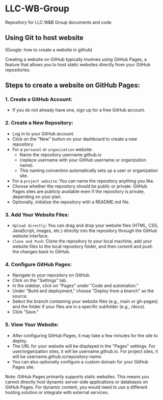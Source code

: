 # LLC-WB-Group
Repository for LLC W&amp;B Group documents and code


## Using Git to host website
(Google: how to create a website in github)

Creating a website on GitHub typically involves using GitHub Pages, a feature that allows you to host static websites directly from your GitHub repositories.

## Steps to create a website on GitHub Pages:
### 1. Create a GitHub Account:
- If you do not already have one, sign up for a free GitHub account.

### 2. Create a New Repository:
- Log in to your GitHub account.
- Click on the "New" button on your dashboard to create a new repository.
- For a `personal` or `organization` website:
    - Name the repository username.github.io
    - (replace username with your GitHub username or organization name).
    - This naming convention automatically sets up a user or organization site.
- For a `project website`: You can name the repository anything you like.
- Choose whether the repository should be public or private. GitHub Pages sites are publicly available even if the repository is private, depending on your plan. 
- Optionally, initialize the repository with a README.md file.

### 3. Add Your Website Files:
- `Upload directly`: You can drag and drop your website files (HTML, CSS, JavaScript, images, etc.) directly into the repository through the GitHub website interface.
- `Clone and Push`: Clone the repository to your local machine, add your website files to the local repository folder, and then commit and push the changes back to GitHub.

### 4. Configure GitHub Pages:
- Navigate to your repository on GitHub.
- Click on the "Settings" tab.
- In the sidebar, click on "Pages" under "Code and automation."
- Under "Build and deployment," choose "Deploy from a branch" as the source.
- Select the branch containing your website files (e.g., main or gh-pages) and the folder if your files are in a specific subfolder (e.g., /docs).
- Click "Save."

### 5. View Your Website:
- After configuring GitHub Pages, it may take a few minutes for the site to deploy.
- The URL for your website will be displayed in the "Pages" settings. For user/organization sites, it will be username.github.io. For project sites, it will be username.github.io/repository-name.
- You can also optionally configure a custom domain for your GitHub Pages site.

Note: GitHub Pages primarily supports static websites. This means you cannot directly host dynamic server-side applications or databases on GitHub Pages. For dynamic content, you would need to use a different hosting solution or integrate with external services.
